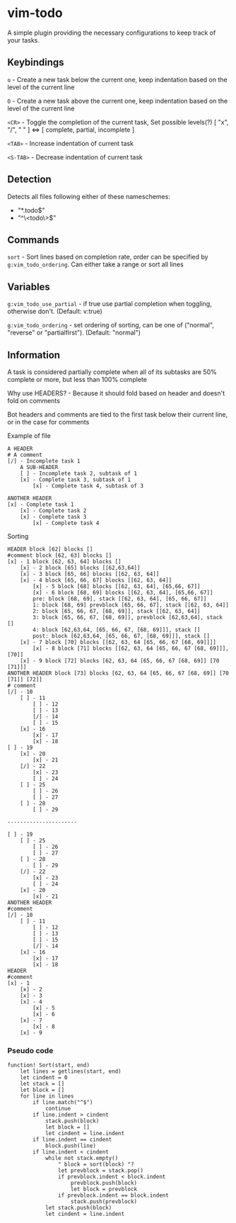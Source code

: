 # vim-todo

A simple plugin providing the necessary configurations to keep track of your tasks.

## Keybindings

`o` - Create a new task below the current one, keep indentation based on the level of the current line

`O` - Create a new task above the current one, keep indentation based on the level of the current line

`<CR>` - Toggle the completion of the current task, Set possible levels(?) [ "x", "/", " " ] <=> [ complete, partial, incomplete ]

`<TAB>` - Increase indentation of current task

`<S-TAB>` - Decrease indentation of current task

## Detection

Detects all files following either of these nameschemes:
- "*.todo$"
- "^\\<todo\\>$"

## Commands

`sort` - Sort lines based on completion rate, order can be specified by `g:vim_todo_ordering`. Can either take a range or sort all lines

## Variables

`g:vim_todo_use_partial` - if true use partial completion when toggling, otherwise don't. (Default: v:true)

`g:vim_todo_ordering` - set ordering of sorting, can be one of ("normal", "reverse" or "partialfirst"). (Default: "normal")

## Information

A task is considered partially complete when all of its subtasks are 50% complete or more, but less than 100% complete

Why use HEADERS? - Because it should fold based on header and doesn't fold on comments

Bot headers and comments are tied to the first task below their current line, or in the case for comments


Example of file
```
A HEADER
# A comment
[/] - Incomplete task 1
    A SUB-HEADER
    [ ] - Incomplete task 2, subtask of 1
    [x] - Complete task 3, subtask of 1
        [x] - Complete task 4, subtask of 3

ANOTHER HEADER
[x] - Complete task 1
    [x] - Complete task 2
    [x] - Complete task 3
        [x] - Complete task 4
```


Sorting
```
HEADER block [62] blocks []
#comment block [62, 63] blocks []
[x] - 1 block [62, 63, 64] blocks []
    [x] - 2 block [65] blocks [[62,63,64]]
    [x] - 3 block [65, 66] blocks [[62, 63, 64]]
    [x] - 4 block [65, 66, 67] blocks [[62, 63, 64]]
        [x] - 5 block [68] blocks [[62, 63, 64], [65,66, 67]]
        [x] - 6 block [68, 69] blocks [[62, 63, 64], [65,66, 67]] 
        pre: block [68, 69], stack [[62, 63, 64], [65, 66, 67]]
        1: block [68, 69] prevblock [65, 66, 67], stack [[62, 63, 64]]
        2: block [65, 66, 67, [68, 69]], stack [[62, 63, 64]]
        3: block [65, 66, 67, [68, 69]], prevblock [62,63,64], stack []
        4: block [62,63,64, [65, 66, 67, [68, 69]]], stack []
        post: block [62,63,64, [65, 66, 67, [68, 69]]], stack []
    [x] - 7 block [70] blocks [[62, 63, 64 [65, 66, 67 [68, 69]]]]
        [x] - 8 block [71] blocks [[62, 63, 64 [65, 66, 67 [68, 69]]], [70]]
    [x] - 9 block [72] blocks [62, 63, 64 [65, 66, 67 [68, 69]] [70 [71]]]
ANOTHER HEADER block [73] blocks [62, 63, 64 [65, 66, 67 [68, 69]] [70 [71]] [72]]
# comment
[/] - 10
    [ ] - 11
        [ ] - 12
        [ ] - 13
        [/] - 14
        [ ] - 15
    [x] - 16
        [x] - 17
        [x] - 18
[ ] - 19
    [x] - 20
        [x] - 21
    [/] - 22
        [x] - 23
        [ ] - 24
    [ ] - 25
        [ ] - 26
        [ ] - 27
    [ ] - 28
        [ ] - 29

----------------------

[ ] - 19
    [ ] - 25
        [ ] - 26
        [ ] - 27
    [ ] - 28
        [ ] - 29
    [/] - 22
        [x] - 23
        [ ] - 24
    [x] - 20
        [x] - 21
ANOTHER HEADER
#comment
[/] - 10
    [ ] - 11
        [ ] - 12
        [ ] - 13
        [ ] - 15
        [/] - 14
    [x] - 16
        [x] - 17
        [x] - 18
HEADER
#comment
[x] - 1
    [x] - 2
    [x] - 3
    [x] - 4
        [x] - 5
        [x] - 6
    [x] - 7
        [x] - 8
    [x] - 9
```

### Pseudo code
```vim
function! Sort(start, end)
    let lines = getlines(start, end)
    let cindent = 0
    let stack = []
    let block = []
    for line in lines
        if line.match("^$")
            continue
        if line.indent > cindent
            stack.push(block)
            let block = []
            let cindent = line.indent
        if line.indent == cindent
            block.push(line)
        if line.indent < cindent
            while not stack.empty()
                " block = sort(block) "?
                let prevblock = stack.pop()
                if prevblock.indent < block.indent
                    prevblock.push(block)
                    let block = prevblock
                if prevblock.indent == block.indent
                    stack.push(prevblock)
            let stack.push(block)
            let cindent = line.indent
```
